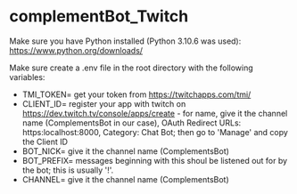 # complementBot_Twitch
Make sure you have Python installed (Python 3.10.6 was used): https://www.python.org/downloads/

Make sure create a .env file in the root directory with the following variables:
- TMI_TOKEN= get your token from https://twitchapps.com/tmi/
- CLIENT_ID= register your app with twitch on https://dev.twitch.tv/console/apps/create - for name, give it the channel name (ComplementsBot in our case), OAuth Redirect URLs: https:localhost:8000, Category: Chat Bot; then go to 'Manage' and copy the Client ID 
- BOT_NICK= give it the channel name (ComplementsBot)
- BOT_PREFIX= messages beginning with this shoul be listened out for by the bot; this is usually '!'.
- CHANNEL= give it the channel name (ComplementsBot)
